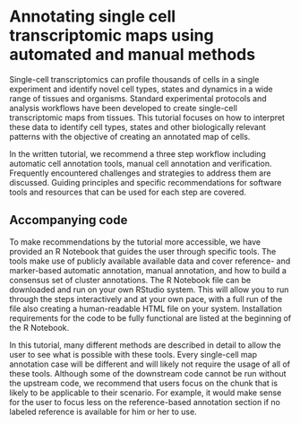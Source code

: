 # Annotating single cell transcriptomic maps using automated and manual methods

Single-cell transcriptomics can profile thousands of cells in a single experiment and identify novel cell types, states and dynamics in a wide range of tissues and organisms. Standard experimental protocols and analysis workflows have been developed to create single-cell transcriptomic maps from tissues. This tutorial focuses on how to interpret these data to identify cell types, states and other biologically relevant patterns with the objective of creating an annotated map of cells.

In the written tutorial, we recommend a three step workflow including automatic cell annotation tools, manual cell annotation and verification. Frequently encountered challenges and strategies to address them are discussed. Guiding principles and specific recommendations for software tools and resources that can be used for each step are covered.

## Accompanying code

To make recommendations by the tutorial more accessible, we have provided an R Notebook that guides the user through specific tools. The tools make use of publicly available available data and cover reference- and marker-based automatic annotation, manual annotation, and how to build a consensus set of cluster annotations. The R Notebook file can be downloaded and run on your own RStudio system. This will allow you to run through the steps interactively and at your own pace, with a full run of the file also creating a human-readable HTML file on your system. Installation requirements for the code to be fully functional are listed at the beginning of the R Notebook.

In this tutorial, many different methods are described in detail to allow the user to see what is possible with these tools. Every single-cell map annotation case will be different and will likely not require the usage of all of these tools. Although some of the downstream code cannot be run without the upstream code, we recommend that users focus on the chunk that is likely to be applicable to their scenario. For example, it would make sense for the user to focus less on the reference-based annotation section if no labeled reference is available for him or her to use.
